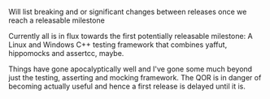 Will list breaking and or significant changes between releases once we reach a releasable milestone

Currently all is in flux towards the first potentially releasable milestone: A Linux and Windows C++ testing framework that combines yaffut, hippomocks and assertcc, maybe.

Things have gone apocalyptically well and I've gone some much beyond just the testing, asserting and mocking framework. The QOR is in danger of becoming actually useful and hence a first release is delayed until it is.
